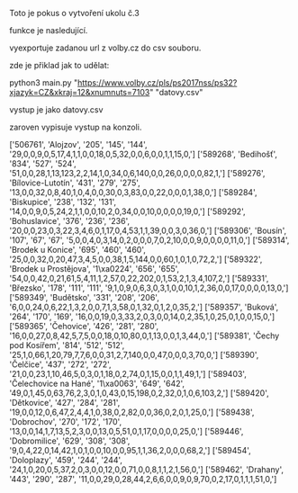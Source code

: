 Toto je pokus o vytvoření ukolu č.3

funkce je nasledující.

vyexportuje zadanou url z volby.cz do csv souboru.

zde je přiklad jak to udělat:

python3 main.py "https://www.volby.cz/pls/ps2017nss/ps32?xjazyk=CZ&xkraj=12&xnumnuts=7103" "datovy.csv"

vystup je jako datovy.csv

zaroven vypisuje vystup na konzoli.

['506761', 'Alojzov', '205', '145', '144', '29,0,0,9,0,5,17,4,1,1,0,0,18,0,5,32,0,0,6,0,0,1,1,15,0,']
['589268', 'Bedihošť', '834', '527', '524', '51,0,0,28,1,13,123,2,2,14,1,0,34,0,6,140,0,0,26,0,0,0,0,82,1,']
['589276', 'Bílovice-Lutotín', '431', '279', '275', '13,0,0,32,0,8,40,1,0,4,0,0,30,0,3,83,0,0,22,0,0,0,1,38,0,']
['589284', 'Biskupice', '238', '132', '131', '14,0,0,9,0,5,24,2,1,1,0,0,10,2,0,34,0,0,10,0,0,0,0,19,0,']
['589292', 'Bohuslavice', '376', '236', '236', '20,0,0,23,0,3,22,3,4,6,0,1,17,0,4,53,1,1,39,0,0,3,0,36,0,']
['589306', 'Bousín', '107', '67', '67', '5,0,0,4,0,3,14,0,2,0,0,0,7,0,2,10,0,0,9,0,0,0,0,11,0,']
['589314', 'Brodek u Konice', '695', '460', '460', '25,0,0,32,0,20,47,3,4,5,0,0,38,1,5,144,0,0,60,1,0,1,0,72,2,']
['589322', 'Brodek u Prostějova', '1\xa0224', '656', '655', '54,0,0,42,0,21,61,5,4,11,1,2,57,0,22,202,0,1,53,2,1,3,4,107,2,']
['589331', 'Březsko', '178', '111', '111', '9,1,0,9,0,6,3,0,3,1,0,0,10,1,2,36,0,0,17,0,0,0,0,13,0,']
['589349', 'Budětsko', '331', '208', '206', '6,0,0,24,0,6,22,1,3,2,0,0,7,1,3,58,0,1,32,0,1,2,0,35,2,']
['589357', 'Buková', '264', '170', '169', '16,0,0,19,0,3,33,2,0,3,0,0,14,0,2,35,1,0,25,0,1,0,0,15,0,']
['589365', 'Čehovice', '426', '281', '280', '16,0,0,27,0,8,42,5,7,5,0,0,18,0,10,80,0,1,13,0,0,1,3,44,0,']
['589381', 'Čechy pod Kosířem', '814', '512', '512', '25,1,0,66,1,20,79,7,7,6,0,0,31,2,7,140,0,0,47,0,0,0,3,70,0,']
['589390', 'Čelčice', '437', '272', '272', '21,0,0,23,1,10,46,5,0,3,0,1,18,0,2,74,0,1,15,0,0,1,1,49,1,']
['589403', 'Čelechovice na Hané', '1\xa0063', '649', '642', '49,0,1,45,0,63,76,2,3,0,1,0,43,0,15,198,0,2,32,0,1,0,6,103,2,']
['589420', 'Dětkovice', '427', '284', '281', '19,0,0,12,0,6,47,2,4,4,1,0,38,0,2,82,0,0,36,0,2,0,1,25,0,']
['589438', 'Dobrochov', '270', '172', '170', '13,0,0,14,1,7,13,5,2,3,0,0,13,0,5,51,0,1,17,0,0,0,0,25,0,']
['589446', 'Dobromilice', '629', '308', '308', '9,0,4,22,0,14,42,1,0,1,0,0,10,0,0,95,1,1,36,2,0,0,0,68,2,']
['589454', 'Doloplazy', '459', '244', '244', '24,1,0,20,0,5,37,2,0,3,0,0,12,0,0,71,0,0,8,1,1,2,1,56,0,']
['589462', 'Drahany', '443', '290', '287', '11,0,0,29,0,28,44,2,6,6,0,0,9,0,9,70,0,2,17,0,1,1,1,51,0,']
